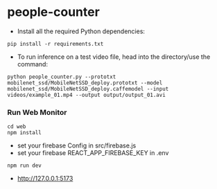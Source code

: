 # people-counter

- Install all the required Python dependencies:

```
pip install -r requirements.txt
```

- To run inference on a test video file, head into the directory/use the command:

```
python people_counter.py --prototxt mobilenet_ssd/MobileNetSSD_deploy.prototxt --model mobilenet_ssd/MobileNetSSD_deploy.caffemodel --input videos/example_01.mp4 --output output/output_01.avi
```

### Run Web Monitor

```
cd web
npm install
```

- set your firebase Config in src/firebase.js
- set your firebase REACT_APP_FIREBASE_KEY in .env

```
npm run dev
```

- http://127.0.0.1:5173
